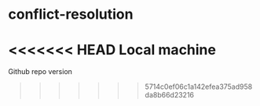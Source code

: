 # conflict-resolution

<<<<<<< HEAD
Local machine
=======
Github repo version
>>>>>>> 5714c0ef06c1a142efea375ad958da8b66d23216
